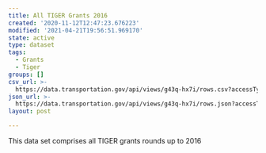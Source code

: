 ```yaml
---
title: All TIGER Grants 2016
created: '2020-11-12T12:47:23.676223'
modified: '2021-04-21T19:56:51.969170'
state: active
type: dataset
tags:
  - Grants
  - Tiger
groups: []
csv_url: >-
  https://data.transportation.gov/api/views/g43q-hx7i/rows.csv?accessType=DOWNLOAD
json_url: >-
  https://data.transportation.gov/api/views/g43q-hx7i/rows.json?accessType=DOWNLOAD
layout: post

---
```

This data set comprises all TIGER grants rounds up to 2016
